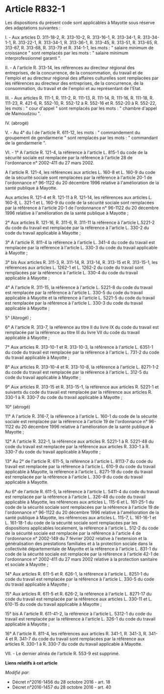 # Article R832-1

Les dispositions du présent code sont applicables à Mayotte sous réserve des adaptations suivantes : 

I. - Aux articles D. 311-18-2, R. 313-10-2, R. 313-16-1, R. 313-34-1, R. 313-34-1-1, R. 313-22-1, R. 313-34-1, R. 313-36-1,
R. 313-45, R. 313-51, R. 313-65, R. 313-67, R. 313-68, R. 313-79 et R. 314-1-1, les mots : " salaire minimum de croissance "
sont remplacés par les mots : " salaire minimum interprofessionnel garanti ". 

II. - A l'article R. 313-14, les références au directeur régional des entreprises, de la concurrence, de la consommation, du
travail et de l'emploi et au directeur régional des affaires culturelles sont remplacées par les références au directeur des
entreprises, de la concurrence, de la consommation, du travail et de l'emploi et au représentant de l'Etat. 

III. - Aux articles R. 111-1, R. 111-2, R. 111-13, R. 111-14, R. 111-16, R. 111-18, R. 111-23, R. 421-6, R. 552-10, R. 552-12
à R. 552-16 et R. 552-20 à R. 552-22, les mots : " cour d'appel " sont remplacés par les mots : " chambre d'appel de
Mamoudzou ". 

IV. (abrogé)

V. - Au 4° du I de l'article R. 611-12, les mots : " commandement du groupement de gendarmerie " sont remplacés par les
mots : " commandant de la gendarmerie ". 

VI. - 1° A l'article R. 121-4, la référence à l'article L. 815-1 du code de la sécurité sociale est remplacée par la
référence à l'article 28 de l'ordonnance n° 2002-411 du 27 mars 2002. 

A l'article R. 121-4, les références aux articles L. 160-8 et L. 160-9 du code de la sécurité sociale sont remplacées par la
référence à l'article 20-1 de l'ordonnance n° 96-1122 du 20 décembre 1996 relative à l'amélioration de la santé publique à
Mayotte. 

Aux articles R. 121-4 et R. 121-11 à R. 121-14, les références aux articles L. 160-8, L. 321-1 et L. 160-9 du code de la
sécurité sociale sont remplacées par la référence à l'article 20-1 de l'ordonnance n° 96-1122 du 20 décembre 1996 relative à
l'amélioration de la santé publique à Mayotte ;

2° Aux articles R. 121-16, R. 311-6, R. 311-11 la référence à l'article L.5221-2 du code du travail est remplacée par la
référence à l'article L. 330-2 du code du travail applicable à Mayotte ; 

3° A l'article R. 811-4 la référence à l'article L. 341-4 du code du travail est remplacée par la référence à l'article L.
330-3 du code du travail applicable à Mayotte ;

3° bis Aux articles R. 311-3, R. 311-14, R. 313-14, R. 313-15 et R. 313-15-1, les références aux articles L. 1262-1 et L.
1262-2 du code du travail sont remplacées par la référence à l'article L. 330-4 du code du travail applicable à Mayotte ;

4° A l'article R. 311-15, la référence à l'article L. 5221-8 du code du travail est remplacée par la référence à l'article L.
330-5 du code du travail applicable à Mayotte et la référence à l'article L. 5221-5 du code du travail est remplacée par la
référence à l'article L. 330-3 du code du travail applicable à Mayotte ; 

5° (Abrogé) ;

6° A l'article R. 313-7, la référence au titre II du livre IX du code du travail est remplacée par la référence au titre III
du livre VII du code du travail applicable à Mayotte ; 

7° Aux articles R. 313-10-1 et R. 313-10-3, la référence à l'article L. 6351-1 du code du travail est remplacée par la
référence à l'article L. 731-2 du code du travail applicable à Mayotte ; 

8° Aux articles R. 313-10-4 et R. 313-10-8, la référence à l'article L. 8271-1-2 du code du travail est remplacée par la
référence à l'article L. 312-5 du code du travail applicable à Mayotte ; 

9° Aux articles R. 313-15 et R. 313-15-1, la référence aux articles R. 5221-1 et suivants du code du travail est remplacée
par la référence aux articles R. 330-1 à R. 330-7 du code du travail applicable à Mayotte ; 

10° (abrogé)

11° A l'article R. 316-7, la référence à l'article L. 160-1 du code de la sécurité sociale est remplacée par la référence à
l'article 19 de l'ordonnance n° 96-1122 du 20 décembre 1996 relative à l'amélioration de la santé publique à Mayotte ; 

12° A l'article R. 322-1, la référence aux articles R. 5221-1 à R. 5221-48 du code du travail est remplacée par la référence
aux articles R. 330-1 à R. 330-7 du code du travail applicable à Mayotte ; 

13° Au 2° de l'article R. 611-5, la référence à l'article L. 8113-7 du code du travail est remplacée par la référence à
l'article L. 610-9 du code du travail applicable à Mayotte, la référence à l'article L. 8271-19 du code du travail est
remplacée par la référence à l'article L. 330-9 du code du travail applicable à Mayotte. 

Au 6° de l'article R. 611-5, la référence à l'article L. 5411-4 du code du travail est remplacée par la référence à l'article
L. 326-48 du code du travail applicable à Mayotte, les références aux articles L. 115-6 et L. 161-25-1 du code de la sécurité
sociale sont remplacées par la référence à l'article 19 de l'ordonnance n° 96-1122 du 20 décembre 1996 relative à
l'amélioration de la santé publique à Mayotte, les références aux articles L. 115-7, L. 161-16-1 et L. 161-18-1 du code de la
sécurité sociale sont remplacées par les dispositions applicables localement, la référence à l'article L. 512-2 du code de la
sécurité sociale est remplacée par la référence à l'article 4 de l'ordonnance n° 2002-149 du 7 février 2002 relative à
l'extension et la généralisation des prestations familiales et à la protection sociale dans la collectivité départementale de
Mayotte et la référence à l'article L. 831-1 du code de la sécurité sociale est remplacée par la référence à l'article 42-1
de l'ordonnance n° 2002-411 du 27 mars 2002 relative à la protection sanitaire et sociale à Mayotte ; 

14° Aux articles R. 611-5 et R. 626-1, la référence à l'article L. 8251-1 du code du travail est remplacée par la référence à
l'article L. 330-5 du code du travail applicable à Mayotte ; 

15° Aux articles R. 611-5 et R. 626-2, la référence à l'article L. 8271-17 du code du travail est remplacée par la référence
aux articles L. 330-11 et L. 610-15 du code du travail applicable à Mayotte ;

15° bis A l'article R. 611-41-2, la référence à l'article L. 5312-1 du code du travail est remplacée par la référence à
l'article L. 326-1 du code du travail applicable à Mayotte ; 

16° A l'article R. 811-4, les références aux articles R. 341-1, R. 341-3, R. 341-4 et R. 341-7 du code du travail sont
remplacées par la référence aux articles R. 330-1 à R. 330-7 du code du travail applicable à Mayotte.

VII. - Le dernier alinéa de l'article R. 553-9 est supprimé.

**Liens relatifs à cet article**

_Modifié par_:

  - Décret n°2016-1456 du 28 octobre 2016 - art. 18
  - Décret n°2016-1457 du 28 octobre 2016 - art. 40
